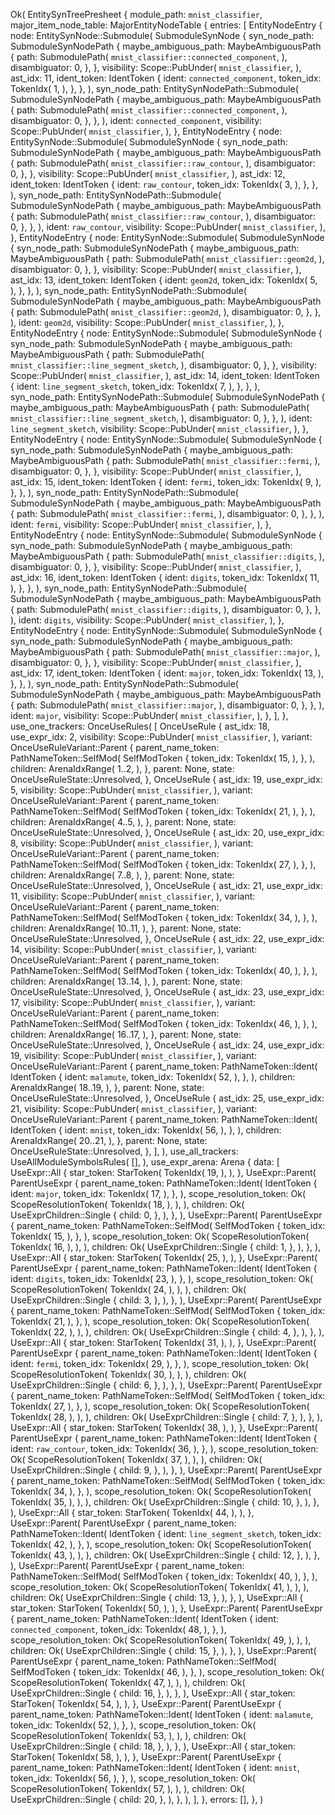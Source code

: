 Ok(
    EntitySynTreePresheet {
        module_path: `mnist_classifier`,
        major_item_node_table: MajorEntityNodeTable {
            entries: [
                EntityNodeEntry {
                    node: EntitySynNode::Submodule(
                        SubmoduleSynNode {
                            syn_node_path: SubmoduleSynNodePath {
                                maybe_ambiguous_path: MaybeAmbiguousPath {
                                    path: SubmodulePath(
                                        `mnist_classifier::connected_component`,
                                    ),
                                    disambiguator: 0,
                                },
                            },
                            visibility: Scope::PubUnder(
                                `mnist_classifier`,
                            ),
                            ast_idx: 11,
                            ident_token: IdentToken {
                                ident: `connected_component`,
                                token_idx: TokenIdx(
                                    1,
                                ),
                            },
                        },
                    ),
                    syn_node_path: EntitySynNodePath::Submodule(
                        SubmoduleSynNodePath {
                            maybe_ambiguous_path: MaybeAmbiguousPath {
                                path: SubmodulePath(
                                    `mnist_classifier::connected_component`,
                                ),
                                disambiguator: 0,
                            },
                        },
                    ),
                    ident: `connected_component`,
                    visibility: Scope::PubUnder(
                        `mnist_classifier`,
                    ),
                },
                EntityNodeEntry {
                    node: EntitySynNode::Submodule(
                        SubmoduleSynNode {
                            syn_node_path: SubmoduleSynNodePath {
                                maybe_ambiguous_path: MaybeAmbiguousPath {
                                    path: SubmodulePath(
                                        `mnist_classifier::raw_contour`,
                                    ),
                                    disambiguator: 0,
                                },
                            },
                            visibility: Scope::PubUnder(
                                `mnist_classifier`,
                            ),
                            ast_idx: 12,
                            ident_token: IdentToken {
                                ident: `raw_contour`,
                                token_idx: TokenIdx(
                                    3,
                                ),
                            },
                        },
                    ),
                    syn_node_path: EntitySynNodePath::Submodule(
                        SubmoduleSynNodePath {
                            maybe_ambiguous_path: MaybeAmbiguousPath {
                                path: SubmodulePath(
                                    `mnist_classifier::raw_contour`,
                                ),
                                disambiguator: 0,
                            },
                        },
                    ),
                    ident: `raw_contour`,
                    visibility: Scope::PubUnder(
                        `mnist_classifier`,
                    ),
                },
                EntityNodeEntry {
                    node: EntitySynNode::Submodule(
                        SubmoduleSynNode {
                            syn_node_path: SubmoduleSynNodePath {
                                maybe_ambiguous_path: MaybeAmbiguousPath {
                                    path: SubmodulePath(
                                        `mnist_classifier::geom2d`,
                                    ),
                                    disambiguator: 0,
                                },
                            },
                            visibility: Scope::PubUnder(
                                `mnist_classifier`,
                            ),
                            ast_idx: 13,
                            ident_token: IdentToken {
                                ident: `geom2d`,
                                token_idx: TokenIdx(
                                    5,
                                ),
                            },
                        },
                    ),
                    syn_node_path: EntitySynNodePath::Submodule(
                        SubmoduleSynNodePath {
                            maybe_ambiguous_path: MaybeAmbiguousPath {
                                path: SubmodulePath(
                                    `mnist_classifier::geom2d`,
                                ),
                                disambiguator: 0,
                            },
                        },
                    ),
                    ident: `geom2d`,
                    visibility: Scope::PubUnder(
                        `mnist_classifier`,
                    ),
                },
                EntityNodeEntry {
                    node: EntitySynNode::Submodule(
                        SubmoduleSynNode {
                            syn_node_path: SubmoduleSynNodePath {
                                maybe_ambiguous_path: MaybeAmbiguousPath {
                                    path: SubmodulePath(
                                        `mnist_classifier::line_segment_sketch`,
                                    ),
                                    disambiguator: 0,
                                },
                            },
                            visibility: Scope::PubUnder(
                                `mnist_classifier`,
                            ),
                            ast_idx: 14,
                            ident_token: IdentToken {
                                ident: `line_segment_sketch`,
                                token_idx: TokenIdx(
                                    7,
                                ),
                            },
                        },
                    ),
                    syn_node_path: EntitySynNodePath::Submodule(
                        SubmoduleSynNodePath {
                            maybe_ambiguous_path: MaybeAmbiguousPath {
                                path: SubmodulePath(
                                    `mnist_classifier::line_segment_sketch`,
                                ),
                                disambiguator: 0,
                            },
                        },
                    ),
                    ident: `line_segment_sketch`,
                    visibility: Scope::PubUnder(
                        `mnist_classifier`,
                    ),
                },
                EntityNodeEntry {
                    node: EntitySynNode::Submodule(
                        SubmoduleSynNode {
                            syn_node_path: SubmoduleSynNodePath {
                                maybe_ambiguous_path: MaybeAmbiguousPath {
                                    path: SubmodulePath(
                                        `mnist_classifier::fermi`,
                                    ),
                                    disambiguator: 0,
                                },
                            },
                            visibility: Scope::PubUnder(
                                `mnist_classifier`,
                            ),
                            ast_idx: 15,
                            ident_token: IdentToken {
                                ident: `fermi`,
                                token_idx: TokenIdx(
                                    9,
                                ),
                            },
                        },
                    ),
                    syn_node_path: EntitySynNodePath::Submodule(
                        SubmoduleSynNodePath {
                            maybe_ambiguous_path: MaybeAmbiguousPath {
                                path: SubmodulePath(
                                    `mnist_classifier::fermi`,
                                ),
                                disambiguator: 0,
                            },
                        },
                    ),
                    ident: `fermi`,
                    visibility: Scope::PubUnder(
                        `mnist_classifier`,
                    ),
                },
                EntityNodeEntry {
                    node: EntitySynNode::Submodule(
                        SubmoduleSynNode {
                            syn_node_path: SubmoduleSynNodePath {
                                maybe_ambiguous_path: MaybeAmbiguousPath {
                                    path: SubmodulePath(
                                        `mnist_classifier::digits`,
                                    ),
                                    disambiguator: 0,
                                },
                            },
                            visibility: Scope::PubUnder(
                                `mnist_classifier`,
                            ),
                            ast_idx: 16,
                            ident_token: IdentToken {
                                ident: `digits`,
                                token_idx: TokenIdx(
                                    11,
                                ),
                            },
                        },
                    ),
                    syn_node_path: EntitySynNodePath::Submodule(
                        SubmoduleSynNodePath {
                            maybe_ambiguous_path: MaybeAmbiguousPath {
                                path: SubmodulePath(
                                    `mnist_classifier::digits`,
                                ),
                                disambiguator: 0,
                            },
                        },
                    ),
                    ident: `digits`,
                    visibility: Scope::PubUnder(
                        `mnist_classifier`,
                    ),
                },
                EntityNodeEntry {
                    node: EntitySynNode::Submodule(
                        SubmoduleSynNode {
                            syn_node_path: SubmoduleSynNodePath {
                                maybe_ambiguous_path: MaybeAmbiguousPath {
                                    path: SubmodulePath(
                                        `mnist_classifier::major`,
                                    ),
                                    disambiguator: 0,
                                },
                            },
                            visibility: Scope::PubUnder(
                                `mnist_classifier`,
                            ),
                            ast_idx: 17,
                            ident_token: IdentToken {
                                ident: `major`,
                                token_idx: TokenIdx(
                                    13,
                                ),
                            },
                        },
                    ),
                    syn_node_path: EntitySynNodePath::Submodule(
                        SubmoduleSynNodePath {
                            maybe_ambiguous_path: MaybeAmbiguousPath {
                                path: SubmodulePath(
                                    `mnist_classifier::major`,
                                ),
                                disambiguator: 0,
                            },
                        },
                    ),
                    ident: `major`,
                    visibility: Scope::PubUnder(
                        `mnist_classifier`,
                    ),
                },
            ],
        },
        use_one_trackers: OnceUseRules(
            [
                OnceUseRule {
                    ast_idx: 18,
                    use_expr_idx: 2,
                    visibility: Scope::PubUnder(
                        `mnist_classifier`,
                    ),
                    variant: OnceUseRuleVariant::Parent {
                        parent_name_token: PathNameToken::SelfMod(
                            SelfModToken {
                                token_idx: TokenIdx(
                                    15,
                                ),
                            },
                        ),
                        children: ArenaIdxRange(
                            1..2,
                        ),
                    },
                    parent: None,
                    state: OnceUseRuleState::Unresolved,
                },
                OnceUseRule {
                    ast_idx: 19,
                    use_expr_idx: 5,
                    visibility: Scope::PubUnder(
                        `mnist_classifier`,
                    ),
                    variant: OnceUseRuleVariant::Parent {
                        parent_name_token: PathNameToken::SelfMod(
                            SelfModToken {
                                token_idx: TokenIdx(
                                    21,
                                ),
                            },
                        ),
                        children: ArenaIdxRange(
                            4..5,
                        ),
                    },
                    parent: None,
                    state: OnceUseRuleState::Unresolved,
                },
                OnceUseRule {
                    ast_idx: 20,
                    use_expr_idx: 8,
                    visibility: Scope::PubUnder(
                        `mnist_classifier`,
                    ),
                    variant: OnceUseRuleVariant::Parent {
                        parent_name_token: PathNameToken::SelfMod(
                            SelfModToken {
                                token_idx: TokenIdx(
                                    27,
                                ),
                            },
                        ),
                        children: ArenaIdxRange(
                            7..8,
                        ),
                    },
                    parent: None,
                    state: OnceUseRuleState::Unresolved,
                },
                OnceUseRule {
                    ast_idx: 21,
                    use_expr_idx: 11,
                    visibility: Scope::PubUnder(
                        `mnist_classifier`,
                    ),
                    variant: OnceUseRuleVariant::Parent {
                        parent_name_token: PathNameToken::SelfMod(
                            SelfModToken {
                                token_idx: TokenIdx(
                                    34,
                                ),
                            },
                        ),
                        children: ArenaIdxRange(
                            10..11,
                        ),
                    },
                    parent: None,
                    state: OnceUseRuleState::Unresolved,
                },
                OnceUseRule {
                    ast_idx: 22,
                    use_expr_idx: 14,
                    visibility: Scope::PubUnder(
                        `mnist_classifier`,
                    ),
                    variant: OnceUseRuleVariant::Parent {
                        parent_name_token: PathNameToken::SelfMod(
                            SelfModToken {
                                token_idx: TokenIdx(
                                    40,
                                ),
                            },
                        ),
                        children: ArenaIdxRange(
                            13..14,
                        ),
                    },
                    parent: None,
                    state: OnceUseRuleState::Unresolved,
                },
                OnceUseRule {
                    ast_idx: 23,
                    use_expr_idx: 17,
                    visibility: Scope::PubUnder(
                        `mnist_classifier`,
                    ),
                    variant: OnceUseRuleVariant::Parent {
                        parent_name_token: PathNameToken::SelfMod(
                            SelfModToken {
                                token_idx: TokenIdx(
                                    46,
                                ),
                            },
                        ),
                        children: ArenaIdxRange(
                            16..17,
                        ),
                    },
                    parent: None,
                    state: OnceUseRuleState::Unresolved,
                },
                OnceUseRule {
                    ast_idx: 24,
                    use_expr_idx: 19,
                    visibility: Scope::PubUnder(
                        `mnist_classifier`,
                    ),
                    variant: OnceUseRuleVariant::Parent {
                        parent_name_token: PathNameToken::Ident(
                            IdentToken {
                                ident: `malamute`,
                                token_idx: TokenIdx(
                                    52,
                                ),
                            },
                        ),
                        children: ArenaIdxRange(
                            18..19,
                        ),
                    },
                    parent: None,
                    state: OnceUseRuleState::Unresolved,
                },
                OnceUseRule {
                    ast_idx: 25,
                    use_expr_idx: 21,
                    visibility: Scope::PubUnder(
                        `mnist_classifier`,
                    ),
                    variant: OnceUseRuleVariant::Parent {
                        parent_name_token: PathNameToken::Ident(
                            IdentToken {
                                ident: `mnist`,
                                token_idx: TokenIdx(
                                    56,
                                ),
                            },
                        ),
                        children: ArenaIdxRange(
                            20..21,
                        ),
                    },
                    parent: None,
                    state: OnceUseRuleState::Unresolved,
                },
            ],
        ),
        use_all_trackers: UseAllModuleSymbolsRules(
            [],
        ),
        use_expr_arena: Arena {
            data: [
                UseExpr::All {
                    star_token: StarToken(
                        TokenIdx(
                            19,
                        ),
                    ),
                },
                UseExpr::Parent(
                    ParentUseExpr {
                        parent_name_token: PathNameToken::Ident(
                            IdentToken {
                                ident: `major`,
                                token_idx: TokenIdx(
                                    17,
                                ),
                            },
                        ),
                        scope_resolution_token: Ok(
                            ScopeResolutionToken(
                                TokenIdx(
                                    18,
                                ),
                            ),
                        ),
                        children: Ok(
                            UseExprChildren::Single {
                                child: 0,
                            },
                        ),
                    },
                ),
                UseExpr::Parent(
                    ParentUseExpr {
                        parent_name_token: PathNameToken::SelfMod(
                            SelfModToken {
                                token_idx: TokenIdx(
                                    15,
                                ),
                            },
                        ),
                        scope_resolution_token: Ok(
                            ScopeResolutionToken(
                                TokenIdx(
                                    16,
                                ),
                            ),
                        ),
                        children: Ok(
                            UseExprChildren::Single {
                                child: 1,
                            },
                        ),
                    },
                ),
                UseExpr::All {
                    star_token: StarToken(
                        TokenIdx(
                            25,
                        ),
                    ),
                },
                UseExpr::Parent(
                    ParentUseExpr {
                        parent_name_token: PathNameToken::Ident(
                            IdentToken {
                                ident: `digits`,
                                token_idx: TokenIdx(
                                    23,
                                ),
                            },
                        ),
                        scope_resolution_token: Ok(
                            ScopeResolutionToken(
                                TokenIdx(
                                    24,
                                ),
                            ),
                        ),
                        children: Ok(
                            UseExprChildren::Single {
                                child: 3,
                            },
                        ),
                    },
                ),
                UseExpr::Parent(
                    ParentUseExpr {
                        parent_name_token: PathNameToken::SelfMod(
                            SelfModToken {
                                token_idx: TokenIdx(
                                    21,
                                ),
                            },
                        ),
                        scope_resolution_token: Ok(
                            ScopeResolutionToken(
                                TokenIdx(
                                    22,
                                ),
                            ),
                        ),
                        children: Ok(
                            UseExprChildren::Single {
                                child: 4,
                            },
                        ),
                    },
                ),
                UseExpr::All {
                    star_token: StarToken(
                        TokenIdx(
                            31,
                        ),
                    ),
                },
                UseExpr::Parent(
                    ParentUseExpr {
                        parent_name_token: PathNameToken::Ident(
                            IdentToken {
                                ident: `fermi`,
                                token_idx: TokenIdx(
                                    29,
                                ),
                            },
                        ),
                        scope_resolution_token: Ok(
                            ScopeResolutionToken(
                                TokenIdx(
                                    30,
                                ),
                            ),
                        ),
                        children: Ok(
                            UseExprChildren::Single {
                                child: 6,
                            },
                        ),
                    },
                ),
                UseExpr::Parent(
                    ParentUseExpr {
                        parent_name_token: PathNameToken::SelfMod(
                            SelfModToken {
                                token_idx: TokenIdx(
                                    27,
                                ),
                            },
                        ),
                        scope_resolution_token: Ok(
                            ScopeResolutionToken(
                                TokenIdx(
                                    28,
                                ),
                            ),
                        ),
                        children: Ok(
                            UseExprChildren::Single {
                                child: 7,
                            },
                        ),
                    },
                ),
                UseExpr::All {
                    star_token: StarToken(
                        TokenIdx(
                            38,
                        ),
                    ),
                },
                UseExpr::Parent(
                    ParentUseExpr {
                        parent_name_token: PathNameToken::Ident(
                            IdentToken {
                                ident: `raw_contour`,
                                token_idx: TokenIdx(
                                    36,
                                ),
                            },
                        ),
                        scope_resolution_token: Ok(
                            ScopeResolutionToken(
                                TokenIdx(
                                    37,
                                ),
                            ),
                        ),
                        children: Ok(
                            UseExprChildren::Single {
                                child: 9,
                            },
                        ),
                    },
                ),
                UseExpr::Parent(
                    ParentUseExpr {
                        parent_name_token: PathNameToken::SelfMod(
                            SelfModToken {
                                token_idx: TokenIdx(
                                    34,
                                ),
                            },
                        ),
                        scope_resolution_token: Ok(
                            ScopeResolutionToken(
                                TokenIdx(
                                    35,
                                ),
                            ),
                        ),
                        children: Ok(
                            UseExprChildren::Single {
                                child: 10,
                            },
                        ),
                    },
                ),
                UseExpr::All {
                    star_token: StarToken(
                        TokenIdx(
                            44,
                        ),
                    ),
                },
                UseExpr::Parent(
                    ParentUseExpr {
                        parent_name_token: PathNameToken::Ident(
                            IdentToken {
                                ident: `line_segment_sketch`,
                                token_idx: TokenIdx(
                                    42,
                                ),
                            },
                        ),
                        scope_resolution_token: Ok(
                            ScopeResolutionToken(
                                TokenIdx(
                                    43,
                                ),
                            ),
                        ),
                        children: Ok(
                            UseExprChildren::Single {
                                child: 12,
                            },
                        ),
                    },
                ),
                UseExpr::Parent(
                    ParentUseExpr {
                        parent_name_token: PathNameToken::SelfMod(
                            SelfModToken {
                                token_idx: TokenIdx(
                                    40,
                                ),
                            },
                        ),
                        scope_resolution_token: Ok(
                            ScopeResolutionToken(
                                TokenIdx(
                                    41,
                                ),
                            ),
                        ),
                        children: Ok(
                            UseExprChildren::Single {
                                child: 13,
                            },
                        ),
                    },
                ),
                UseExpr::All {
                    star_token: StarToken(
                        TokenIdx(
                            50,
                        ),
                    ),
                },
                UseExpr::Parent(
                    ParentUseExpr {
                        parent_name_token: PathNameToken::Ident(
                            IdentToken {
                                ident: `connected_component`,
                                token_idx: TokenIdx(
                                    48,
                                ),
                            },
                        ),
                        scope_resolution_token: Ok(
                            ScopeResolutionToken(
                                TokenIdx(
                                    49,
                                ),
                            ),
                        ),
                        children: Ok(
                            UseExprChildren::Single {
                                child: 15,
                            },
                        ),
                    },
                ),
                UseExpr::Parent(
                    ParentUseExpr {
                        parent_name_token: PathNameToken::SelfMod(
                            SelfModToken {
                                token_idx: TokenIdx(
                                    46,
                                ),
                            },
                        ),
                        scope_resolution_token: Ok(
                            ScopeResolutionToken(
                                TokenIdx(
                                    47,
                                ),
                            ),
                        ),
                        children: Ok(
                            UseExprChildren::Single {
                                child: 16,
                            },
                        ),
                    },
                ),
                UseExpr::All {
                    star_token: StarToken(
                        TokenIdx(
                            54,
                        ),
                    ),
                },
                UseExpr::Parent(
                    ParentUseExpr {
                        parent_name_token: PathNameToken::Ident(
                            IdentToken {
                                ident: `malamute`,
                                token_idx: TokenIdx(
                                    52,
                                ),
                            },
                        ),
                        scope_resolution_token: Ok(
                            ScopeResolutionToken(
                                TokenIdx(
                                    53,
                                ),
                            ),
                        ),
                        children: Ok(
                            UseExprChildren::Single {
                                child: 18,
                            },
                        ),
                    },
                ),
                UseExpr::All {
                    star_token: StarToken(
                        TokenIdx(
                            58,
                        ),
                    ),
                },
                UseExpr::Parent(
                    ParentUseExpr {
                        parent_name_token: PathNameToken::Ident(
                            IdentToken {
                                ident: `mnist`,
                                token_idx: TokenIdx(
                                    56,
                                ),
                            },
                        ),
                        scope_resolution_token: Ok(
                            ScopeResolutionToken(
                                TokenIdx(
                                    57,
                                ),
                            ),
                        ),
                        children: Ok(
                            UseExprChildren::Single {
                                child: 20,
                            },
                        ),
                    },
                ),
            ],
        },
        errors: [],
    },
)